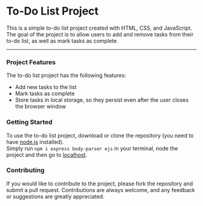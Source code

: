 <h1>To-Do List Project</h1>
This is a simple to-do list project created with HTML, CSS, and JavaScript. The goal of the project is to allow users to add and remove tasks from their to-do list, as well as mark tasks as complete.
<hr>
<h3>Project Features</h3>
The to-do list project has the following features:
<ul><li>
Add new tasks to the list</li>
<li>Mark tasks as complete</li>
<li>Store tasks in local storage, so they persist even after the user closes the browser window</li>
</ul>
<h3>Getting Started</h3>
To use the to-do list project, download or clone the repository (you need to have <a href="https://nodejs.org/">node.js</a> installed). <br>Simply run <code>npm i express body-parser ejs</code> in your terminal, node the project and then go to <a href="http://localhost:3000">localhost</a>.

<h3>Contributing</h3>
If you would like to contribute to the project, please fork the repository and submit a pull request. Contributions are always welcome, and any feedback or suggestions are greatly appreciated.
